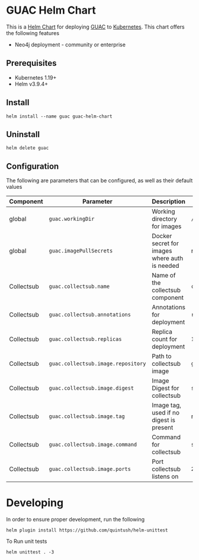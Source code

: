 # GUAC Helm Chart

This is a [Helm Chart](https://helm.sh/docs/topics/charts/) for deploying [GUAC](https://github.com/guacsec/guac) to [Kubernetes](https://kubernetes.io/).  This chart offers the following features
* Neo4j deployment - community or enterprise
  

## Prerequisites

* Kubernetes 1.19+
* Helm v3.9.4+

## Install

`helm install --name guac guac-helm-chart`

## Uninstall

`helm delete guac`

## Configuration

The following are parameters that can be configured, as well as their default values

| Component | Parameter | Description | Default |
| --------- | --------- | ----------- | ------- |
| global | `guac.workingDir` | Working directory for images | `/guac` |
| global | `guac.imagePullSecrets` | Docker secret for images where auth is needed | none |
| Collectsub | `guac.collectsub.name` | Name of the collectsub component | `collectsub` |
| Collectsub | `guac.collectsub.annotations` | Annotations for deployment | `reloader.stakater.com/auto: "true"` |
| Collectsub | `guac.collectsub.replicas` | Replica count for deployment | `1` |
| Collectsub | `guac.collectsub.image.repository` | Path to collectsub image | `ghcr.io/kusaridev/local-organic-guac` |
| Collectsub | `guac.collectsub.image.digest` | Image Digest for collectsub| `sha256:4ceb73778530d652755777c6e81de6994f7f94e103ee4a3ff55b797e813ac646` |
| Collectsub | `guac.collectsub.image.tag` | Image tag, used if no digest is present | none |
| Collectsub | `guac.collectsub.image.command` | Command for collectsub | `sh -c /opt/guac/guacone csub-server` |
| Collectsub | `guac.collectsub.image.ports` | Port collectsub listens on | `2782` |

# Developing

In order to ensure proper development, run the following

`helm plugin install https://github.com/quintush/helm-unittest`

To Run unit tests

`helm unittest . -3`